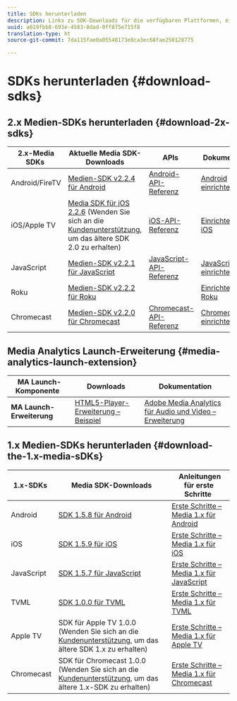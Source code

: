 ```yaml
---
title: SDKs herunterladen
description: Links zu SDK-Downloads für die verfügbaren Plattformen, einschließlich Android, iOS, JavaScript, Chromecast und Roku.
uuid: a619fbb8-693e-4583-8dad-0ff875e715f8
translation-type: ht
source-git-commit: 7da115fae0a05548173e8ca3ec68fae250128775

---
```



# SDKs herunterladen {#download-sdks}

## 2.x Medien-SDKs herunterladen {#download-2x-sdks}

| 2.x-Media SDKs  | Aktuelle Media SDK-Downloads |  APIs   |  Dokumentation  |
| --- | --- | --- | --- |
| Android/FireTV | [ Medien-SDK v2.2.4 für Android](https://github.com/Adobe-Marketing-Cloud/media-sdks/releases/tag/android-v2.2.4) | [Android-API-Referenz](https://adobe-marketing-cloud.github.io/media-sdks/reference/android/) | [Android einrichten](/help/sdk-implement/setup/set-up-android.md) |
| iOS/Apple TV | [Media SDK für iOS 2.2.6](https://github.com/Adobe-Marketing-Cloud/media-sdks/releases/tag/ios-v2.2.6) (Wenden Sie sich an die [Kundenunterstützung](https://helpx.adobe.com/de/marketing-cloud/contact-support.html), um das ältere SDK 2.0 zu erhalten) | [iOS-API-Referenz](https://adobe-marketing-cloud.github.io/media-sdks/reference/ios/) | [Einrichten von iOS](/help/sdk-implement/setup/set-up-ios.md) |
| JavaScript | [ Medien-SDK v2.2.1 für JavaScript](https://github.com/Adobe-Marketing-Cloud/media-sdks/releases/tag/js-v2.2.1) | [JavaScript-API-Referenz](https://adobe-marketing-cloud.github.io/media-sdks/reference/javascript/) | [JavaScript einrichten](/help/sdk-implement/setup/set-up-js.md) |
| Roku | [ Medien-SDK v2.2.2 für Roku](https://github.com/Adobe-Marketing-Cloud/media-sdks/releases/tag/roku-v2.2.2) |  | [Einrichten von Roku](/help/sdk-implement/setup/set-up-roku.md) |
| Chromecast | [Medien-SDK v2.2.0 für Chromecast](https://github.com/Adobe-Marketing-Cloud/media-sdks/releases/tag/chromecast-v2.2.0) | [Chromecast-API-Referenz](https://adobe-marketing-cloud.github.io/media-sdks/reference/chromecast/) | [Chromecast einrichten ](/help/sdk-implement/setup/set-up-chromecast.md) |

## Media Analytics Launch-Erweiterung {#media-analytics-launch-extension}

| MA Launch-Komponente   | Downloads | Dokumentation |
|---|---|---|
| **MA Launch-Erweiterung** | [HTML5-Player-Erweiterung – Beispiel](https://github.com/adobe/reactor-adobe-va-sample-player) | [Adobe Media Analytics für Audio und Video – Erweiterung](https://docs.adobe.com/content/help/en/launch/using/extensions-ref/adobe-extension/media-analytics-extension/overview.html) |

## 1.x Medien-SDKs herunterladen {#download-the-1.x-media-sDKs}

| 1.x-SDKs  |  Media SDK-Downloads  |  Anleitungen für erste Schritte  |
| --- | --- | --- |
| Android | [SDK 1.5.8 für Android](https://github.com/Adobe-Marketing-Cloud/video-heartbeat/releases/tag/android-v1.5.8) | [Erste Schritte – Media 1.x für Android](setup/vhl-dev-guide-v15_android.pdf) |
| iOS | [SDK 1.5.9 für iOS](https://github.com/Adobe-Marketing-Cloud/video-heartbeat/releases/tag/ios-v1.5.9) | [Erste Schritte – Media 1.x für iOS](setup/vhl-dev-guide-v15_ios.pdf) |
| JavaScript | [SDK 1.5.7 für JavaScript](https://github.com/Adobe-Marketing-Cloud/video-heartbeat/releases/tag/js-v1.5.7) | [Erste Schritte – Media 1.x für JavaScript](setup/vhl-dev-guide-v15_js.pdf) |
| TVML | [SDK 1.0.0 für TVML](https://github.com/Adobe-Marketing-Cloud/video-heartbeat/releases/tag/tvml-v1.0.0) | [Erste Schritte – Media 1.x für TVML](setup/vhl_tvml.pdf) |
| Apple TV | SDK für Apple TV 1.0.0 (Wenden Sie sich an die [Kundenunterstützung](https://helpx.adobe.com/de/marketing-cloud/contact-support.html), um das ältere SDK 1.x zu erhalten) | [Erste Schritte – Media 1.x für Apple TV](setup/vhl-dev-guide-v1x_appletv.pdf) |
| Chromecast | SDK für Chromecast 1.0.0 (Wenden Sie sich an die [Kundenunterstützung](https://helpx.adobe.com/de/marketing-cloud/contact-support.html), um das ältere 1.x-SDK zu erhalten) | [Erste Schritte – Media 1.x für Chromecast](setup/chromecast_1.x_sdk.pdf) |

